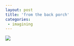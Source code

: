 ```yaml
---
layout: post
title: 'from the back porch'
categories:
 - imagining
---
```




<img src="images/sarajevo/may_2003/backporch_panarama1_web.jpg" />
